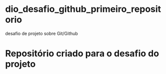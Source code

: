 # dio_desafio_github_primeiro_repositorio
desafio de projeto sobre Git/Github
# Repositório criado para o desafio do projeto
